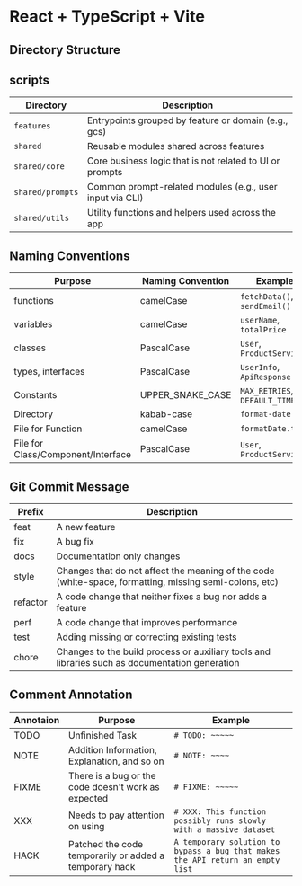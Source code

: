 # React + TypeScript + Vite

## Directory Structure

## scripts

| Directory | Description |
| --- | --- |
| `features` | Entrypoints grouped by feature or domain (e.g., gcs) |
| `shared`| Reusable modules shared across features |
| `shared/core` | Core business logic that is not related to UI or prompts |
| `shared/prompts` | Common prompt-related modules (e.g., user input via CLI) |
| `shared/utils` | Utility functions and helpers used across the app |

## Naming Conventions

| Purpose | Naming Convention | Example |
| --- | --- | --- |
| functions | camelCase | `fetchData()`, `sendEmail()` |
| variables | camelCase | `userName`, `totalPrice` |
| classes | PascalCase | `User`, `ProductService` |
| types, interfaces | PascalCase | `UserInfo`, `ApiResponse` |
| Constants | UPPER_SNAKE_CASE | `MAX_RETRIES`, `DEFAULT_TIMEOUT` |
| Directory | kabab-case | `format-date` |
| File for Function | camelCase | `formatDate.ts` |
| File for Class/Component/Interface | PascalCase | `User`, `ProductService` |

## Git Commit Message

| Prefix | Description |
| --- | --- |
| feat | A new feature |
| fix | A bug fix |
| docs | Documentation only changes |
| style | Changes that do not affect the meaning of the code (white-space, formatting, missing semi-colons, etc) |
| refactor |  A code change that neither fixes a bug nor adds a feature |
| perf | A code change that improves performance |
| test |  Adding missing or correcting existing tests |
| chore | Changes to the build process or auxiliary tools and libraries such as documentation generation |

## Comment Annotation

| Annotaion | Purpose | Example |
| --- | --- | --- |
| TODO | Unfinished Task | `# TODO: ~~~~~` |
| NOTE | Addition Information, Explanation, and so on | `# NOTE: ~~~~` |
| FIXME | There is a bug or the code doesn't work as expected | `# FIXME: ~~~~~` |
| XXX | Needs to pay attention on using | `# XXX: This function possibly runs slowly with a massive dataset` |
| HACK | Patched the code temporarily or added a temporary hack | `A temporary solution to bypass a bug that makes the API return an empty list` |
